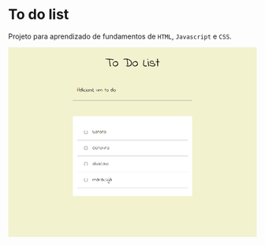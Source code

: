# To do list

Projeto para aprendizado de fundamentos de `HTML`, `Javascript` e `CSS`.

![todolist](/image.png)
